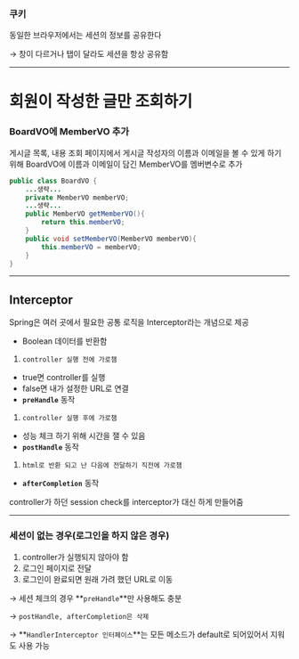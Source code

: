 ### 쿠키

동일한 브라우저에서는 세션의 정보를 공유한다

→ 창이 다르거나 탭이 달라도 세션을 항상 공유함

---

# 회원이 작성한 글만 조회하기

### BoardVO에 MemberVO 추가

게시글 목록, 내용 조회 페이지에서 게시글 작성자의 이름과 이메일을 볼 수 있게 하기 위해 BoardVO에 이름과 이메일이 담긴 MemberVO를 멤버변수로 추가

```java
public class BoardVO {
	...생략...
	private MemberVO memberVO;
	...생략...
	public MemberVO getMemberVO(){
		return this.memberVO;
	}
	public void setMemberVO(MemberVO memberVO){
		this.memberVO = memberVO;
	}
}
```

---

## Interceptor

Spring은 여러 곳에서 필요한 공통 로직을 Interceptor라는 개념으로 제공

- Boolean 데이터를 반환함
1. `controller 실행 전에 가로챔`
- true면 controller를 실행
- false면 내가 설정한 URL로 연결
- **`preHandle`** 동작
1. `controller 실행 후에 가로챔`
- 성능 체크 하기 위해 시간을 잴 수 있음
- **`postHandle`** 동작
1. `html로 반환 되고 난 다음에 전달하기 직전에 가로챔`
- **`afterCompletion`** 동작

controller가 하던 session check를 interceptor가 대신 하게 만들어줌

---

### 세션이 없는 경우(로그인을 하지 않은 경우)

1. controller가 실행되지 않아야 함
2. 로그인 페이지로 전달
3. 로그인이 완료되면 원래 가려 했던 URL로 이동

→ 세션 체크의 경우 **`preHandle`**만 사용해도 충분

→ `postHandle, afterCompletion은 삭제`

→ **`HandlerInterceptor 인터페이스`**는 모든 메소드가 default로 되어있어서 지워도 사용 가능
